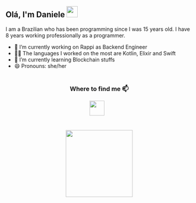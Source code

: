 ## Olá, I'm Daniele <img src="https://github.com/TheDudeThatCode/TheDudeThatCode/blob/master/Assets/Hi.gif" width="30"/>

I am a Brazilian who has been programming since I was 15 years old. I have 8 years working professionally as a programmer.

- 🔭 I’m currently working on Rappi as Backend Engineer
- 👩‍💻 The languages I worked on the most are Kotlin, Elixir and Swift
- 🌱 I’m currently learning Blockchain stuffs
- 😄 Pronouns: she/her


<img src="https://raw.githubusercontent.com/andreasbm/readme/master/assets/lines/colored.png" width="100%" height="5px">
<h3 align="center">Where to find me 📫</h3>
<p align="center"> 
  <a href="https://www.linkedin.com/in/danieleboscolo/"><img src="https://img.shields.io/badge/LinkedIn-blue?style=for-the-badge&logo=linkedin&logoColor=white" height="40"></a>&nbsp;&nbsp;&nbsp;
<!--   <a href="https://leetcode.com/damboscolo"><img src="https://img.shields.io/badge/dynamic/json?style=for-the-badge&labelColor=black&color=%23ffa116&label=Solved&query=solved&url=https%3A%2F%2Fleetcode-badge.vercel.app%2Fapi%2Fusers%2Fdamboscolo&logo=leetcode&logoColor=yellow" height="40"></a>&nbsp;&nbsp;&nbsp;
</p> -->
<img src="https://raw.githubusercontent.com/andreasbm/readme/master/assets/lines/colored.png" width="100%" height="5px">

<p align="center">
  <br>
  <a href="https://github.com/damboscolo">
    <img height="180em" align="center" src="https://github-readme-stats.vercel.app/api/top-langs/?username=damboscolo&layout=compact&theme=tokyonight"/></a>
</p><br>

<!-- <a align="center"> <img height="25px" src="https://komarev.com/ghpvc/?username=damboscolo&label=Profile%20views&color=fa1b87&style=flat"> </a> -->

